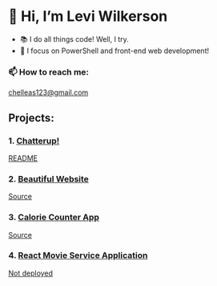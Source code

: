 # 👋 Hi, I’m Levi Wilkerson
- 📚 I do all things code! Well, I try.
- 🔎 I focus on PowerShell and front-end web development!
### 📫 How to reach me:
<chelleas123@gmail.com>

## Projects:

### 1. [Chatterup!](https://chatterup.netlify.app/)
[README](https://github.com/leviFrosty/chatterup)

### 2. [Beautiful Website](https://leviwilkerson1.netlify.app/)
[Source](https://github.com/leviFrosty/moshifyhosting)

### 3. [Calorie Counter App](https://inspiring-volhard-13c156.netlify.app/)
[Source](https://github.com/leviFrosty/calorieCounter)

### 4. [React Movie Service Application](https://github.com/leviFrosty/vidlyReactProject)
[Not deployed]()

